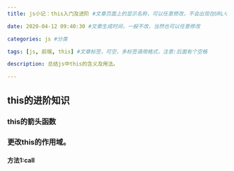 ```yaml
---
title: js小记：this入门及进阶 #文章页面上的显示名称，可以任意修改，不会出现在URL中

date: 2020-04-12 09:40:30 #文章生成时间，一般不改，当然也可以任意修改

categories: js #分类

tags: [js, 前端, this] #文章标签，可空，多标签请用格式，注意:后面有个空格

description: 总结js中this的含义及用法。

---
```



## this的进阶知识

### this的箭头函数


### 更改this的作用域。

#### 方法1:call

